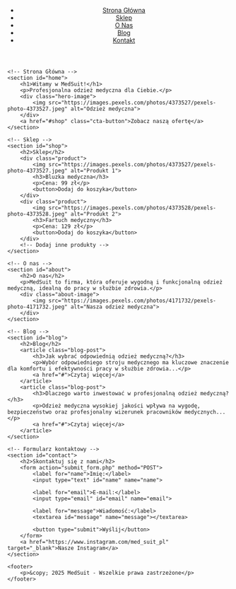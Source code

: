 <!DOCTYPE html>
<html lang="pl">
<head>
    <meta charset="UTF-8">
    <meta name="viewport" content="width=device-width, initial-scale=1.0">
    <title>MedSuit - Sklep z odzieżą medyczną</title>
    <link rel="stylesheet" href="style.css">
</head>
<body>
    <!-- Nagłówek -->
    <header>
        <nav>
            <ul>
                <li><a href="#home">Strona Główna</a></li>
                <li><a href="#shop">Sklep</a></li>
                <li><a href="#about">O Nas</a></li>
                <li><a href="#blog">Blog</a></li>
                <li><a href="#contact">Kontakt</a></li>
            </ul>
        </nav>
    </header>

    <!-- Strona Główna -->
    <section id="home">
        <h1>Witamy w MedSuit!</h1>
        <p>Profesjonalna odzież medyczna dla Ciebie.</p>
        <div class="hero-image">
            <img src="https://images.pexels.com/photos/4373527/pexels-photo-4373527.jpeg" alt="Odzież medyczna">
        </div>
        <a href="#shop" class="cta-button">Zobacz naszą ofertę</a>
    </section>

    <!-- Sklep -->
    <section id="shop">
        <h2>Sklep</h2>
        <div class="product">
            <img src="https://images.pexels.com/photos/4373527/pexels-photo-4373527.jpeg" alt="Produkt 1">
            <h3>Bluzka medyczna</h3>
            <p>Cena: 99 zł</p>
            <button>Dodaj do koszyka</button>
        </div>
        <div class="product">
            <img src="https://images.pexels.com/photos/4373528/pexels-photo-4373528.jpeg" alt="Produkt 2">
            <h3>Fartuch medyczny</h3>
            <p>Cena: 129 zł</p>
            <button>Dodaj do koszyka</button>
        </div>
        <!-- Dodaj inne produkty -->
    </section>

    <!-- O nas -->
    <section id="about">
        <h2>O nas</h2>
        <p>MedSuit to firma, która oferuje wygodną i funkcjonalną odzież medyczną, idealną do pracy w służbie zdrowia.</p>
        <div class="about-image">
            <img src="https://images.pexels.com/photos/4171732/pexels-photo-4171732.jpeg" alt="Nasza odzież medyczna">
        </div>
    </section>

    <!-- Blog -->
    <section id="blog">
        <h2>Blog</h2>
        <article class="blog-post">
            <h3>Jak wybrać odpowiednią odzież medyczną?</h3>
            <p>Wybór odpowiedniego stroju medycznego ma kluczowe znaczenie dla komfortu i efektywności pracy w służbie zdrowia...</p>
            <a href="#">Czytaj więcej</a>
        </article>
        <article class="blog-post">
            <h3>Dlaczego warto inwestować w profesjonalną odzież medyczną?</h3>
            <p>Odzież medyczna wysokiej jakości wpływa na wygodę, bezpieczeństwo oraz profesjonalny wizerunek pracowników medycznych...</p>
            <a href="#">Czytaj więcej</a>
        </article>
    </section>

    <!-- Formularz kontaktowy -->
    <section id="contact">
        <h2>Skontaktuj się z nami</h2>
        <form action="submit_form.php" method="POST">
            <label for="name">Imię:</label>
            <input type="text" id="name" name="name">
            
            <label for="email">E-mail:</label>
            <input type="email" id="email" name="email">

            <label for="message">Wiadomość:</label>
            <textarea id="message" name="message"></textarea>

            <button type="submit">Wyślij</button>
        </form>
        <a href="https://www.instagram.com/med_suit_pl" target="_blank">Nasze Instagram</a>
    </section>

    <footer>
        <p>&copy; 2025 MedSuit - Wszelkie prawa zastrzeżone</p>
    </footer>
</body>
</html>

